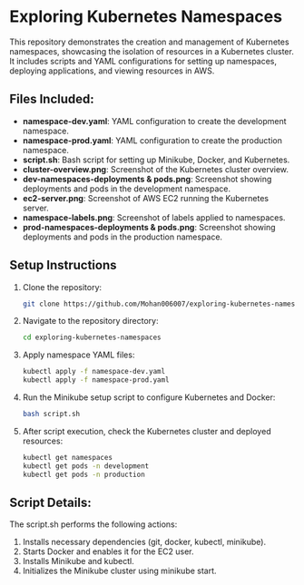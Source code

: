 # Exploring Kubernetes Namespaces

This repository demonstrates the creation and management of Kubernetes namespaces, showcasing the isolation of resources in a Kubernetes cluster. It includes scripts and YAML configurations for setting up namespaces, deploying applications, and viewing resources in AWS.

## Files Included:
- **namespace-dev.yaml**: YAML configuration to create the development namespace.
- **namespace-prod.yaml**: YAML configuration to create the production namespace.
- **script.sh**: Bash script for setting up Minikube, Docker, and Kubernetes.
- **cluster-overview.png**: Screenshot of the Kubernetes cluster overview.
- **dev-namespaces-deployments & pods.png**: Screenshot showing deployments and pods in the development namespace.
- **ec2-server.png**: Screenshot of AWS EC2 running the Kubernetes server.
- **namespace-labels.png**: Screenshot of labels applied to namespaces.
- **prod-namespaces-deployments & pods.png**: Screenshot showing deployments and pods in the production namespace.

## Setup Instructions

1. Clone the repository:
   ```bash
   git clone https://github.com/Mohan006007/exploring-kubernetes-namespaces.git
2. Navigate to the repository directory:
   ```bash
   cd exploring-kubernetes-namespaces
3. Apply namespace YAML files:
   ```bash
   kubectl apply -f namespace-dev.yaml
   kubectl apply -f namespace-prod.yaml
4. Run the Minikube setup script to configure Kubernetes and Docker:
   ```bash
   bash script.sh
5. After script execution, check the Kubernetes cluster and deployed resources:
   ```bash
   kubectl get namespaces
   kubectl get pods -n development
   kubectl get pods -n production
## Script Details:
  The script.sh performs the following actions:
  1. Installs necessary dependencies (git, docker, kubectl, minikube).
  2. Starts Docker and enables it for the EC2 user.
  3. Installs Minikube and kubectl.
  4. Initializes the Minikube cluster using minikube start.
   


   
